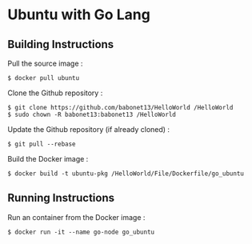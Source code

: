 # Ubuntu with Go Lang


Building Instructions
-
Pull the source image :
<pre><code>$ docker pull ubuntu</code></pre>

Clone the Github repository :
<pre><code>$ git clone https://github.com/babonet13/HelloWorld /HelloWorld
$ sudo chown -R babonet13:babonet13 /HelloWorld</code></pre>

Update the Github repository (if already cloned) :
<pre><code>$ git pull --rebase</code></pre>

Build the Docker image :
<pre><code>$ docker build -t ubuntu-pkg /HelloWorld/File/Dockerfile/go_ubuntu</code></pre>

Running Instructions
-
Run an container from the Docker image :
<pre><code>$ docker run -it --name go-node go_ubuntu</code></pre>
